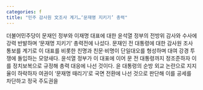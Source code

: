 ```yaml
---
categories: f
title: "민주 감사원 文조사 계기…‘문재명 지키기’ 총력"
---
```

더불어민주당이 문재인 정부와 이재명 대표에 대한 윤석열 정부의 전방위 감사와 수사에 강력 반발하며 ‘문재명 지키기’ 총력전에 나섰다. 문재인 전 대통령에 대한 감사원 조사 통보를 계기로 이 대표를 비롯한 친명과 친문·비명이 단일대오를 형성하며 대여 강경 투쟁에 돌입하는 모양새다. 윤석열 정부가 이 대표에 이어 문 전 대통령까지 정조준하자 이를 정치보복으로 규정해 총력 대응에 나선 것이다. 윤 대통령의 순방 외교 논란으로 지지율이 하락하자 여권이 ‘문재명 때리기’로 국면 전환에 나선 것으로 판단해 이를 공세를 차단하고 정국 주도권을